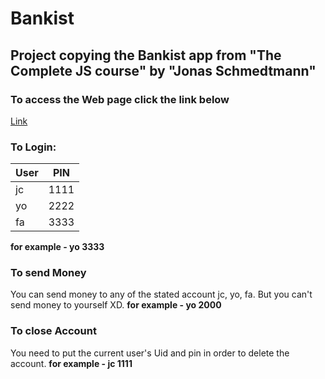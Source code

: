 # Bankist
## Project copying the Bankist app from "The Complete JS course" by "Jonas Schmedtmann"

### To access the Web page click the link below
[Link](https://aero-26.github.io/Bankist/)

### To Login:
|User|PIN|
|-----|-----|
|jc| 1111 |
|yo| 2222 |
|fa| 3333 |
**for example - yo 3333**

### To send Money
You can send money to any of the stated account jc, yo, fa. But you can't send money to yourself XD.
**for example - yo 2000**

### To close Account
You need to put the current user's Uid and pin in order to delete the account.
**for example - jc  1111**
